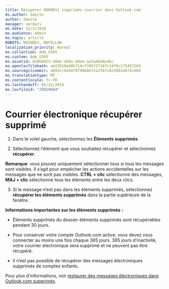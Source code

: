```yaml
---
title: Récupérer 8000011 supprimés courrier dans Outlook.com
ms.author: daeite
author: daeite
manager: serdars
ms.date: 11/1/2018
ms.audience: Admin
ms.topic: article
ROBOTS: NOINDEX, NOFOLLOW
localization_priority: Normal
ms.collection: Adm_O365
ms.custom: Adm_O365
ms.assetid: 650b8923-48de-494a-88e4-aa3a4be8e4bc
ms.openlocfilehash: ae22016eb8b714cf395f27347c14f8c1754572b9
ms.sourcegitcommit: dd43cc0a9470f98b8ef2a3787c823801d674c666
ms.translationtype: MT
ms.contentlocale: fr-FR
ms.lasthandoff: 02/12/2019
ms.locfileid: "29929684"
---
```

# <a name="recover-deleted-email"></a>Courrier électronique récupérer supprimé

1. Dans le volet gauche, sélectionnez les **Éléments supprimés**. 
    
2. Sélectionnez l’élément que vous souhaitez récupérer et sélectionnez **récupérer**. 
  
 **Remarque**: vous pouvez uniquement sélectionner tous si tous les messages sont visibles. Il s’agit pour empêcher les actions accidentelles sur les messages que ne sont pas visibles. **CTRL + clic** sélectionne des messages, **MAJ + clic** sélectionne tous les éléments entre les deux clics. 
    
3. Si le message n’est pas dans les éléments supprimés, sélectionnez **récupérer les éléments supprimés** dans la partie supérieure de la fenêtre. 
    
 **Informations importantes sur les éléments supprimés :**
  
- Éléments supprimés du dossier éléments supprimés sont récupérables pendant 30 jours.
    
- Pour conserver votre compte Outlook.com active, vous devez vous connecter au moins une fois chaque 365 jours. 365 jours d’inactivité, votre courrier électronique sera supprimé et ne peuvent pas être récupéré.
    
- Il n’est pas possible de récupérer des messages électroniques supprimés de comptes enfants.
    
Pour plus d’informations, voir [restaurer des messages électroniques dans Outlook.com supprimés](https://go.microsoft.com/fwlink/p/?linkid=873117).
  

